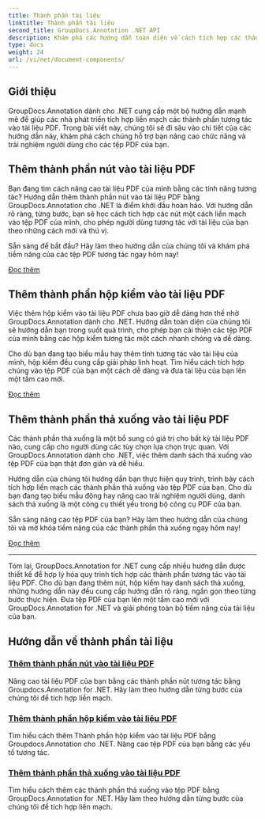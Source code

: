 ```yaml
---
title: Thành phần tài liệu
linktitle: Thành phần tài liệu
second_title: GroupDocs.Annotation .NET API
description: Khám phá các hướng dẫn toàn diện về cách tích hợp các thành phần tương tác như nút, hộp kiểm và danh sách thả xuống vào tài liệu PDF bằng GroupDocs.Annotation .NET.
type: docs
weight: 24
url: /vi/net/document-components/
---
```

## Giới thiệu

GroupDocs.Annotation dành cho .NET cung cấp một bộ hướng dẫn mạnh mẽ để giúp các nhà phát triển tích hợp liền mạch các thành phần tương tác vào tài liệu PDF. Trong bài viết này, chúng tôi sẽ đi sâu vào chi tiết của các hướng dẫn này, khám phá cách chúng hỗ trợ bạn nâng cao chức năng và trải nghiệm người dùng cho các tệp PDF của bạn.

## Thêm thành phần nút vào tài liệu PDF

Bạn đang tìm cách nâng cao tài liệu PDF của mình bằng các tính năng tương tác? Hướng dẫn thêm thành phần nút vào tài liệu PDF bằng GroupDocs.Annotation cho .NET là điểm khởi đầu hoàn hảo. Với hướng dẫn rõ ràng, từng bước, bạn sẽ học cách tích hợp các nút một cách liền mạch vào tệp PDF của mình, cho phép người dùng tương tác với tài liệu của bạn theo những cách mới và thú vị.

Sẵn sàng để bắt đầu? Hãy làm theo hướng dẫn của chúng tôi và khám phá tiềm năng của các tệp PDF tương tác ngay hôm nay!

[Đọc thêm](./add-button-component-to-pdf/)

## Thêm thành phần hộp kiểm vào tài liệu PDF

Việc thêm hộp kiểm vào tài liệu PDF chưa bao giờ dễ dàng hơn thế nhờ GroupDocs.Annotation dành cho .NET. Hướng dẫn toàn diện của chúng tôi sẽ hướng dẫn bạn trong suốt quá trình, cho phép bạn cải thiện các tệp PDF của mình bằng các hộp kiểm tương tác một cách nhanh chóng và dễ dàng.

Cho dù bạn đang tạo biểu mẫu hay thêm tính tương tác vào tài liệu của mình, hộp kiểm đều cung cấp giải pháp linh hoạt. Tìm hiểu cách tích hợp chúng vào tệp PDF của bạn một cách dễ dàng và đưa tài liệu của bạn lên một tầm cao mới.

[Đọc thêm](./add-checkbox-component-to-pdf/)

## Thêm thành phần thả xuống vào tài liệu PDF

Các thành phần thả xuống là một bổ sung có giá trị cho bất kỳ tài liệu PDF nào, cung cấp cho người dùng các tùy chọn lựa chọn trực quan. Với GroupDocs.Annotation dành cho .NET, việc thêm danh sách thả xuống vào tệp PDF của bạn thật đơn giản và dễ hiểu.

Hướng dẫn của chúng tôi hướng dẫn bạn thực hiện quy trình, trình bày cách tích hợp liền mạch các thành phần thả xuống vào tệp PDF của bạn. Cho dù bạn đang tạo biểu mẫu động hay nâng cao trải nghiệm người dùng, danh sách thả xuống là một công cụ thiết yếu trong bộ công cụ PDF của bạn.

Sẵn sàng nâng cao tệp PDF của bạn? Hãy làm theo hướng dẫn của chúng tôi và mở khóa tiềm năng của các thành phần thả xuống ngay hôm nay!

[Đọc thêm](./add-dropdown-component-to-pdf/)

---

Tóm lại, GroupDocs.Annotation for .NET cung cấp nhiều hướng dẫn được thiết kế để hợp lý hóa quy trình tích hợp các thành phần tương tác vào tài liệu PDF. Cho dù bạn đang thêm nút, hộp kiểm hay danh sách thả xuống, những hướng dẫn này đều cung cấp hướng dẫn rõ ràng, ngắn gọn theo từng bước thực hiện. Đưa tệp PDF của bạn lên một tầm cao mới với GroupDocs.Annotation for .NET và giải phóng toàn bộ tiềm năng của tài liệu của bạn.
## Hướng dẫn về thành phần tài liệu
### [Thêm thành phần nút vào tài liệu PDF](./add-button-component-to-pdf/)
Nâng cao tài liệu PDF của bạn bằng các thành phần nút tương tác bằng Groupdocs.Annotation for .NET. Hãy làm theo hướng dẫn từng bước của chúng tôi để tích hợp liền mạch.
### [Thêm thành phần hộp kiểm vào tài liệu PDF](./add-checkbox-component-to-pdf/)
Tìm hiểu cách thêm Thành phần hộp kiểm vào tài liệu PDF bằng Groupdocs.Annotation cho .NET. Nâng cao tệp PDF của bạn bằng các yếu tố tương tác.
### [Thêm thành phần thả xuống vào tài liệu PDF](./add-dropdown-component-to-pdf/)
Tìm hiểu cách thêm các thành phần thả xuống vào tệp PDF bằng GroupDocs.Annotation for .NET. Hãy làm theo hướng dẫn từng bước của chúng tôi để tích hợp liền mạch.